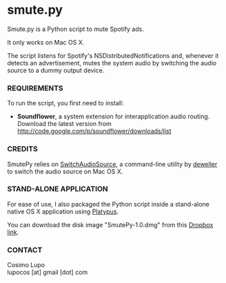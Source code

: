 # smute.py

Smute.py is a Python script to mute Spotify ads.

It only works on Mac OS X.

The script listens for Spotify's NSDistributedNotifications and, whenever it detects
an advertisement, mutes the system audio by switching the audio source to a dummy 
output device.

### REQUIREMENTS

To run the script, you first need to install:

* **Soundflower**, a system extension for interapplication audio routing.  
    Download the latest version from <http://code.google.com/p/soundflower/downloads/list>

### CREDITS

SmutePy relies on [SwitchAudioSource](http://code.google.com/p/switchaudio-osx/), a 
command-line utility by [deweller](https://github.com/deweller) to switch the audio 
source on Mac OS X. 

### STAND-ALONE APPLICATION

For ease of use, I also packaged the Python script inside a stand-alone native OS X application using [Platypus](http://www.sveinbjorn.org/platypus).

You can download the disk image "SmutePy-1.0.dmg" from this [Dropbox link](https://www.dropbox.com/s/ngiaj4guueg763f/SmutePy-1.0.dmg).

### CONTACT

Cosimo Lupo  
lupocos [at] gmail [dot] com


